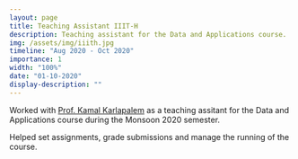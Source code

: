 ```yaml
---
layout: page
title: Teaching Assistant IIIT-H
description: Teaching assistant for the Data and Applications course.
img: /assets/img/iiith.jpg
timeline: "Aug 2020 - Oct 2020"
importance: 1
width: "100%"
date: "01-10-2020"
display-description: ""
---
```


Worked with [Prof. Kamal Karlapalem](https://www.iiit.ac.in/people/faculty/kamal/) as a teaching assitant for the Data and Applications course during the Monsoon 2020 semester.

Helped set assignments, grade submissions and manage the running of the course.


